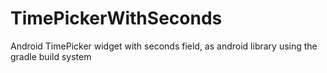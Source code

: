 TimePickerWithSeconds
=====================

Android TimePicker widget with seconds field, as android library using the gradle build system


